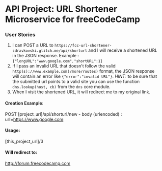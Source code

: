 # API Project: URL Shortener Microservice for freeCodeCamp


### User Stories

1. I can POST a URL to `https://fcc-url-shortener-zdravkovski.glitch.me/api/shorturl` and I will receive a shortened URL in the JSON response. Example : `{"longURL":"www.google.com","shortURL":1}`
2. If I pass an invalid URL that doesn't follow the valid `http(s)://www.example.com(/more/routes)` format, the JSON response will contain an error like `{"error":"invalid URL"}`. *HINT*: to be sure that the submitted url points to a valid site you can use the function `dns.lookup(host, cb)` from the `dns` core module.
3. When I visit the shortened URL, it will redirect me to my original link.


#### Creation Example:

POST [project_url]/api/shorturl/new - body (urlencoded) :  url=https://www.google.com

#### Usage:

[this_project_url]/3

#### Will redirect to:

http://forum.freecodecamp.com